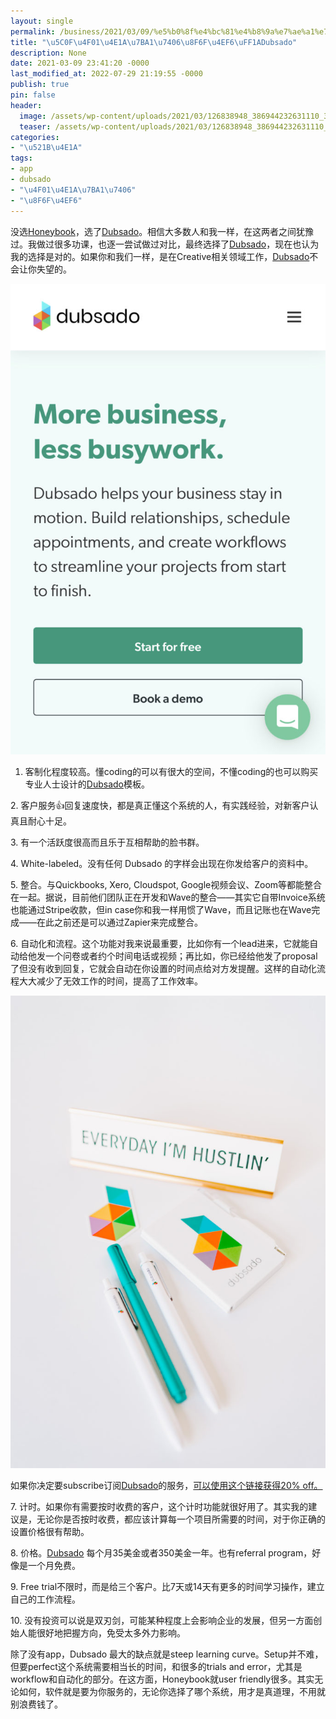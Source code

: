 ```yaml
---
layout: single
permalink: /business/2021/03/09/%e5%b0%8f%e4%bc%81%e4%b8%9a%e7%ae%a1%e7%90%86%e8%bd%af%e4%bb%b6%ef%bc%9adubsado/
title: "\u5C0F\u4F01\u4E1A\u7BA1\u7406\u8F6F\u4EF6\uFF1ADubsado"
description: None
date: 2021-03-09 23:41:20 -0000
last_modified_at: 2022-07-29 21:19:55 -0000
publish: true
pin: false
header:
  image: /assets/wp-content/uploads/2021/03/126838948_386944232631110_3237369502178526685_n.jpg
  teaser: /assets/wp-content/uploads/2021/03/126838948_386944232631110_3237369502178526685_n.jpg
categories:
- "\u521B\u4E1A"
tags:
- app
- dubsado
- "\u4F01\u4E1A\u7BA1\u7406"
- "\u8F6F\u4EF6"
---
```

没选[Honeybook](https://aswebuild.com/honeybook/)，选了[Dubsado](https://www.dubsado.com/?c=qilin21)。相信大多数人和我一样，在这两者之间犹豫过。我做过很多功课，也逐一尝试做过对比，最终选择了[Dubsado](https://www.dubsado.com/?c=qilin21)，现在也认为我的选择是对的。如果你和我们一样，是在Creative相关领域工作，[Dubsado](https://www.dubsado.com/?c=qilin21)不会让你失望的。

![](/assets/wp-content/uploads/2021/03/IMG_6904-685x1024.jpeg)

  1. 客制化程度较高。懂coding的可以有很大的空间，不懂coding的也可以购买专业人士设计的[Dubsado](https://www.dubsado.com/?c=qilin21)模板。

2\. 客户服务👍回复速度快，都是真正懂这个系统的人，有实践经验，对新客户认真且耐心十足。

3\. 有一个活跃度很高而且乐于互相帮助的脸书群。

4\. White-labeled。没有任何 Dubsado 的字样会出现在你发给客户的资料中。

5\. 整合。与Quickbooks, Xero, Cloudspot, Google视频会议、Zoom等都能整合在一起。据说，目前他们团队正在开发和Wave的整合——其实它自带Invoice系统也能通过Stripe收款，但in case你和我一样用惯了Wave，而且记账也在Wave完成——在此之前还是可以通过Zapier来完成整合。

6\. 自动化和流程。这个功能对我来说最重要，比如你有一个lead进来，它就能自动给他发一个问卷或者约个时间电话或视频；再比如，你已经给他发了proposal了但没有收到回复，它就会自动在你设置的时间点给对方发提醒。这样的自动化流程大大减少了无效工作的时间，提高了工作效率。

![](/assets/wp-content/uploads/2021/03/JBCDubsado-40-683x1024.jpg)

如果你决定要subscribe订阅[Dubsado](https://www.dubsado.com/?c=qilin21)的服务，[可以使用这个链接获得20% off。](https://www.dubsado.com/?c=qilin21)

7\. 计时。如果你有需要按时收费的客户，这个计时功能就很好用了。其实我的建议是，无论你是否按时收费，都应该计算每一个项目所需要的时间，对于你正确的设置价格很有帮助。

8\. 价格。[Dubsado](https://www.dubsado.com/?c=qilin21) 每个月35美金或者350美金一年。也有referral program，好像是一个月免费。

9\. Free trial不限时，而是给三个客户。比7天或14天有更多的时间学习操作，建立自己的工作流程。

10\. 没有投资可以说是双刃剑，可能某种程度上会影响企业的发展，但另一方面创始人能很好地把握方向，免受太多外力影响。

除了没有app，Dubsado 最大的缺点就是steep learning curve。Setup并不难，但要perfect这个系统需要相当长的时间，和很多的trials and error，尤其是workflow和自动化的部分。在这方面，Honeybook就user friendly很多。其实无论如何，软件就是要为你服务的，无论你选择了哪个系统，用才是真道理，不用就别浪费钱了。
